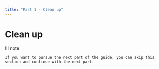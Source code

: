 ```yaml
---
title: "Part 1 - Clean up"
---
```


# Clean up

!!! note

    If you want to pursue the next part of the guide, you can skip this section and continue with the next part.
